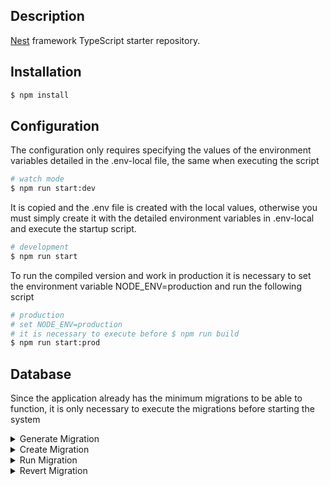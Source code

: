 ## Description

[Nest](https://github.com/nestjs/nest) framework TypeScript starter repository.

## Installation

```bash
$ npm install
```

## Configuration

The configuration only requires specifying the values of the environment variables detailed in the .env-local file, the same when executing the script

```bash
# watch mode
$ npm run start:dev
```

It is copied and the .env file is created with the local values, otherwise you must simply create it with the detailed environment variables in .env-local and execute the startup script.

```bash
# development
$ npm run start
```

To run the compiled version and work in production it is necessary to set the environment variable NODE_ENV=production and run the following script

```bash
# production
# set NODE_ENV=production
# it is necessary to execute before $ npm run build
$ npm run start:prod
```

## Database

Since the application already has the minimum migrations to be able to function, it is only necessary to execute the migrations before starting the system

<details>
  <summary>Generate Migration</summary>
  <p>

```bash
npm run typeorm:mgr:gen --name=CreateSetup
```

  </p>
</details>
<details>
  <summary>Create Migration</summary>
  <p>

```bash
npm run typeorm:mgr:cre --name=Personal
```

  </p>
</details>
<details>
  <summary>Run Migration</summary>
  <p>

```bash
npm run typeorm:mgr:run
```

  </p>
</details>
<details>
  <summary>Revert Migration</summary>
    <p>

```bash
npm run typeorm:mgr:rev
```

  </p>
</details>
